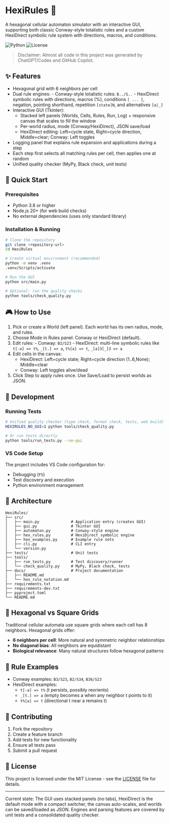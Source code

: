 # HexiRules 🔬

A hexagonal cellular automaton simulator with an interactive GUI, supporting both classic Conway-style totalistic rules and a custom HexiDirect symbolic rule system with directions, macros, and conditions.

![Python](https://img.shields.io/badge/python-v3.8+-blue.svg)
![License](https://img.shields.io/badge/license-MIT-green.svg)

> Disclaimer: Almost all code in this project was generated by ChatGPT/Codex and GitHub Copilot.

## ✨ Features

- Hexagonal grid with 6 neighbors per cell
- Dual rule engines:
        - Conway-style totalistic rules: `B../S..`
        - HexiDirect symbolic rules with directions, macros (%), conditions `[ ... ]`, negation, pointing shorthand, repetition `[state]N`, and alternatives `[a|_]`
- Interactive GUI (Tkinter):
	- Stacked left panels (Worlds, Cells, Rules, Run, Log) + responsive canvas that scales to fill the window
	- Per-world radius, mode (Conway/HexiDirect), JSON save/load
	- HexiDirect editing: Left=cycle state, Right=cycle direction, Middle=clear; Conway: Left toggles
- Logging panel that explains rule expansion and applications during a step
- Each step first selects all matching rules per cell, then applies one at random
- Unified quality checker (MyPy, Black check, unit tests)

## 🚀 Quick Start

### Prerequisites
- Python 3.8 or higher
- Node.js 20+ (for web build checks)
- No external dependencies (uses only standard library)

### Installation & Running

```bash
# Clone the repository
git clone <repository-url>
cd HexiRules

# Create virtual environment (recommended)
python -m venv .venv
.venv/Scripts/activate

# Run the GUI
python src/main.py

# Optional: run the quality checks
python tools/check_quality.py
```

## 🎮 How to Use

1. Pick or create a World (left panel). Each world has its own radius, mode, and rules.
2. Choose Mode in Rules panel: Conway or HexiDirect (default).
3. Edit rules:
        - Conway: `B3/S23`
        - HexiDirect: multi-line symbolic rules like `t[-a] => t%`, `_[t.] => a`, `t%[a] => t`, `_[a]3[_]3 => a`
4. Edit cells in the canvas:
	- HexiDirect: Left=cycle state; Right=cycle direction (1..6,None); Middle=clear
	- Conway: Left toggles alive/dead
5. Click Step to apply rules once. Use Save/Load to persist worlds as JSON.

## 🧪 Development

### Running Tests
```bash
# Unified quality checker (type check, format check, tests, web build)
HEXIRULES_NO_GUI=1 python tools/check_quality.py

# Or run tests directly
python tools/run_tests.py --no-gui
```

### VS Code Setup
The project includes VS Code configuration for:
- Debugging (`F5`)
- Test discovery and execution
- Python environment management

## 📐 Architecture

```
HexiRules/
├── src/
│   ├── main.py              # Application entry (creates GUI)
│   ├── gui.py               # Tkinter GUI
│   ├── automaton.py         # Conway-style engine
│   ├── hex_rules.py         # HexiDirect symbolic engine
│   ├── hex_examples.py      # Example rule sets
│   ├── cli.py               # CLI entry
│   └── version.py
├── tests/                   # Unit tests
├── tools/
│   ├── run_tests.py         # Test discovery/runner
│   └── check_quality.py     # MyPy, Black check, tests
├── docs/                    # Project documentation
│   ├── README.md
│   └── hex_rule_notation.md
├── requirements.txt
├── requirements-dev.txt
├── pyproject.toml
└── README.md
```

## 🔬 Hexagonal vs Square Grids

Traditional cellular automata use square grids where each cell has 8 neighbors. Hexagonal grids offer:
- **6 neighbors per cell**: More natural and symmetric neighbor relationships
- **No diagonal bias**: All neighbors are equidistant
- **Biological relevance**: Many natural structures follow hexagonal patterns

## 🎯 Rule Examples

- Conway examples: `B3/S23`, `B2/S34`, `B36/S23`
- HexiDirect examples:
	- `t[-a] => t%` (t persists, possibly reorients)
	- `_[t.] => a` (empty becomes a when any neighbor t points to it)
	- `t%[a] => t` (directional t near a remains t)

## 🤝 Contributing

1. Fork the repository
2. Create a feature branch
3. Add tests for new functionality
4. Ensure all tests pass
5. Submit a pull request

## 📄 License

This project is licensed under the MIT License - see the [LICENSE](LICENSE) file for details.

---
Current state: The GUI uses stacked panels (no tabs), HexiDirect is the default mode with a compact switcher, the canvas auto-scales, and worlds can be saved/loaded as JSON. Engines and parsing features are covered by unit tests and a consolidated quality checker.
